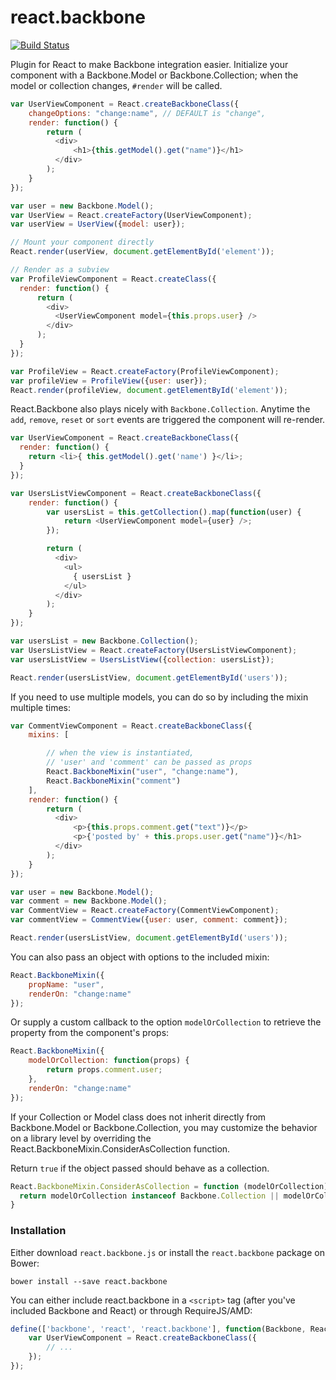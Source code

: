 react.backbone
==============

[![Build Status](https://travis-ci.org/clayallsopp/react.backbone.svg)](https://travis-ci.org/clayallsopp/react.backbone)

Plugin for React to make Backbone integration easier. Initialize your component
with a Backbone.Model or Backbone.Collection; when the model or collection
changes, `#render` will be called.

```javascript
var UserViewComponent = React.createBackboneClass({
    changeOptions: "change:name", // DEFAULT is "change",
    render: function() {
        return (
          <div>
              <h1>{this.getModel().get("name")}</h1>
          </div>
        );
    }
});

var user = new Backbone.Model();
var UserView = React.createFactory(UserViewComponent);
var userView = UserView({model: user});

// Mount your component directly
React.render(userView, document.getElementById('element'));

// Render as a subview
var ProfileViewComponent = React.createClass({
  render: function() {
      return (
        <div>
          <UserViewComponent model={this.props.user} />
        </div>
      );
  }
});

var ProfileView = React.createFactory(ProfileViewComponent);
var profileView = ProfileView({user: user});
React.render(profileView, document.getElementById('element'));
```

React.Backbone also plays nicely with `Backbone.Collection`. Anytime the `add`,
`remove`, `reset` or `sort` events are triggered the component will re-render.

```javascript
var UserViewComponent = React.createBackboneClass({
  render: function() {
    return <li>{ this.getModel().get('name') }</li>;
  }
});

var UsersListViewComponent = React.createBackboneClass({
    render: function() {
        var usersList = this.getCollection().map(function(user) {
            return <UserViewComponent model={user} />;
        });

        return (
          <div>
            <ul>
              { usersList }
            </ul>
          </div>
        );
    }
});

var usersList = new Backbone.Collection();
var UsersListView = React.createFactory(UsersListViewComponent);
var usersListView = UsersListView({collection: usersList});

React.render(usersListView, document.getElementById('users'));
```

If you need to use multiple models, you can do so by including the mixin
multiple times:

```javascript
var CommentViewComponent = React.createBackboneClass({
    mixins: [

        // when the view is instantiated,
        // 'user' and 'comment' can be passed as props
        React.BackboneMixin("user", "change:name"),
        React.BackboneMixin("comment")
    ],
    render: function() {
        return (
          <div>
              <p>{this.props.comment.get("text")}</p>
              <p>{'posted by' + this.props.user.get("name")}</h1>
          </div>
        );
    }
});

var user = new Backbone.Model();
var comment = new Backbone.Model();
var CommentView = React.createFactory(CommentViewComponent);
var commentView = CommentView({user: user, comment: comment});

React.render(usersListView, document.getElementById('users'));
```

You can also pass an object with options to the included mixin:

```javascript
React.BackboneMixin({
    propName: "user",
    renderOn: "change:name"
});
```

Or supply a custom callback to the option `modelOrCollection` to retrieve the
property from the component's props:

```javascript
React.BackboneMixin({
    modelOrCollection: function(props) {
        return props.comment.user;
    },
    renderOn: "change:name"
});
```

If your Collection or Model class does not inherit directly from Backbone.Model 
or Backbone.Collection, you may customize the behavior on a library level by
overriding the React.BackboneMixin.ConsiderAsCollection function.

Return `true` if the object passed should behave as a collection.

```javascript
React.BackboneMixin.ConsiderAsCollection = function (modelOrCollection) {
  return modelOrCollection instanceof Backbone.Collection || modelOrCollection instanceof MyCustomCollection;
}
```

### Installation

Either download `react.backbone.js` or install the `react.backbone` package on
Bower:

```
bower install --save react.backbone
```

You can either include react.backbone in a `<script>` tag (after you've
included Backbone and React) or through RequireJS/AMD:

```javascript
define(['backbone', 'react', 'react.backbone'], function(Backbone, React) {
    var UserViewComponent = React.createBackboneClass({
        // ...
    });
});
```
